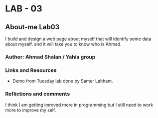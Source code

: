 # LAB - 03

## About-me Lab03

I build and design a web page about myself that will identify some data about myself. and it will take you to know who is Ahmad.

### Author: Ahmad Shalan / Yahia group

### Links and Resources

* Demo from Tuesday lab done by Samer Lahham.

### Reflictions and comments

I think I am getting imroved more in programming but I still need to work more to improve my self.
